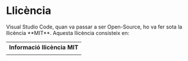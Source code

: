 <!-- TITLE: Llicència -->
<!-- SUBTITLE: Explicació de les Llicència -->

# Llicència


<p> Visual Studio Code, quan va passar a ser Open-Source, ho va fer sota la llicència **MIT**. Aquesta llicència consisteix en: </p>
<table>
<tr>
	<th>Informació llicència MIT</th>
</tr>
	<tr>
		<td></td>
	</tr>
</table>